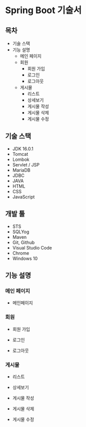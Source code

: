 # Spring Boot 기술서
## 목차
- 기술 스택
- 기능 설명
	- 메인 페이지
	- 회원
		- 회원 가입
		- 로그인
		- 로그아웃
	- 게시물
		- 리스트
		- 상세보기
		- 게시물 작성
		- 게시물 삭제
		- 게시물 수정
## 기술 스택
- JDK 16.0.1
- Tomcat
- Lombok
- Servlet / JSP
- MariaDB
- JDBC
- JAVA
- HTML
- CSS
- JavaScript

## 개발 툴
- STS
- SQLYog
- Maven
- Git, Github
- Visual Studio Code
- Chrome
- Windows 10
## 기능 설명
### 메인 페이지
- 메인페이지
### 회원
- 회원 가입

- 로그인

- 로그아웃

### 게시물
- 리스트

- 상세보기
   
- 게시물 작성

- 게시물 삭제

- 게시물 수정
